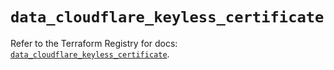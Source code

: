 # `data_cloudflare_keyless_certificate`

Refer to the Terraform Registry for docs: [`data_cloudflare_keyless_certificate`](https://registry.terraform.io/providers/cloudflare/cloudflare/5.0.0/docs/data-sources/keyless_certificate).
